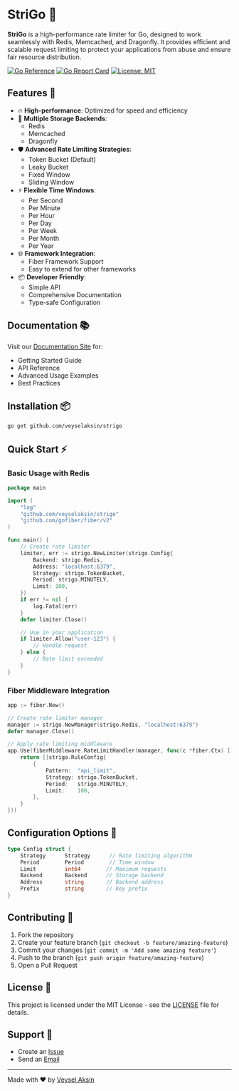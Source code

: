 # StriGo 🦉

**StriGo** is a high-performance rate limiter for Go, designed to work seamlessly with Redis, Memcached, and Dragonfly. It provides efficient and scalable request limiting to protect your applications from abuse and ensure fair resource distribution.

[![Go Reference](https://pkg.go.dev/badge/github.com/veyselaksin/strigo.svg)](https://pkg.go.dev/github.com/veyselaksin/strigo)
[![Go Report Card](https://goreportcard.com/badge/github.com/veyselaksin/strigo)](https://goreportcard.com/report/github.com/veyselaksin/strigo)
[![License: MIT](https://img.shields.io/badge/License-MIT-yellow.svg)](https://opensource.org/licenses/MIT)

## Features 🚀

- 🔥 **High-performance**: Optimized for speed and efficiency
- 🔄 **Multiple Storage Backends**: 
  - Redis
  - Memcached
  - Dragonfly
- 🛡 **Advanced Rate Limiting Strategies**:
  - Token Bucket (Default)
  - Leaky Bucket
  - Fixed Window
  - Sliding Window
- ⚡ **Flexible Time Windows**:
  - Per Second
  - Per Minute
  - Per Hour
  - Per Day
  - Per Week
  - Per Month
  - Per Year
- 🌐 **Framework Integration**:
  - Fiber Framework Support
  - Easy to extend for other frameworks
- 📦 **Developer Friendly**:
  - Simple API
  - Comprehensive Documentation
  - Type-safe Configuration

## Documentation 📚

Visit our [Documentation Site](https://veyselaksin.github.io/StriGO) for:
- Getting Started Guide
- API Reference
- Advanced Usage Examples
- Best Practices

## Installation 📦

```sh
go get github.com/veyselaksin/strigo
```

## Quick Start ⚡

### Basic Usage with Redis

```go
package main

import (
    "log"
    "github.com/veyselaksin/strigo"
    "github.com/gofiber/fiber/v2"
)

func main() {
    // Create rate limiter
    limiter, err := strigo.NewLimiter(strigo.Config{
        Backend: strigo.Redis,
        Address: "localhost:6379",
        Strategy: strigo.TokenBucket,
        Period: strigo.MINUTELY,
        Limit: 100,
    })
    if err != nil {
        log.Fatal(err)
    }
    defer limiter.Close()

    // Use in your application
    if limiter.Allow("user-123") {
        // Handle request
    } else {
        // Rate limit exceeded
    }
}
```

### Fiber Middleware Integration

```go
app := fiber.New()

// Create rate limiter manager
manager := strigo.NewManager(strigo.Redis, "localhost:6379")
defer manager.Close()

// Apply rate limiting middleware
app.Use(fiberMiddleware.RateLimitHandler(manager, func(c *fiber.Ctx) []strigo.RuleConfig {
    return []strigo.RuleConfig{
        {
            Pattern:  "api_limit",
            Strategy: strigo.TokenBucket,
            Period:   strigo.MINUTELY,
            Limit:    100,
        },
    }
}))
```

## Configuration Options 🔧

```go
type Config struct {
    Strategy      Strategy      // Rate limiting algorithm
    Period        Period        // Time window
    Limit         int64        // Maximum requests
    Backend       Backend      // Storage backend
    Address       string       // Backend address
    Prefix        string       // Key prefix
}
```

## Contributing 🤝

1. Fork the repository
2. Create your feature branch (`git checkout -b feature/amazing-feature`)
3. Commit your changes (`git commit -m 'Add some amazing feature'`)
4. Push to the branch (`git push origin feature/amazing-feature`)
5. Open a Pull Request

## License 📜

This project is licensed under the MIT License - see the [LICENSE](LICENSE) file for details.

## Support 💬

- Create an [Issue](https://github.com/veyselaksin/strigo/issues)
- Send an [Email](mailto:veyselaksn@gmail.com)

---

Made with ❤️ by [Veysel Aksin](https://github.com/veyselaksin)
